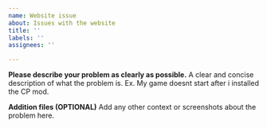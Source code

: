 ```yaml
---
name: Website issue
about: Issues with the website
title: ''
labels: ''
assignees: ''

---
```


**Please describe your problem as clearly as possible.**
A clear and concise description of what the problem is. Ex. My game doesnt start after i installed the CP mod.

**Addition files (OPTIONAL)**
Add any other context or screenshots about the problem here.
